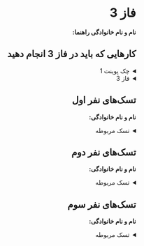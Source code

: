 <div dir="rtl" align='right'>

# فاز 3
**نام و نام خانوادگی راهنما:**

## کارهایی که باید در فاز 3 انجام دهید

<details>
  <summary>چک پوینت 1</summary>

- شبکه (پیاده سازی سرور و کلاینت)
- پیاده سازی احراز هویت
  <div dir="ltr" align='right'>

  1. [ ] شروع نشده
  2. [ ] در حال انجام
  3. [ ] تمام شده
  </div>
</details>

<details>
  <summary>فاز 3</summary>

- چت
- جدول امتیازات
- دوستی
- لابی
- لابی (موارد امتیازی)
- ادامه بازی ناتمام (امتیازی)
- پخش تلویزیون (امتیازی)
- پایگاه داده (امتیازی)
  
  <div  dir="ltr" align='right'>
  
  1. [ ] شروع نشده
  2. [ ] در حال انجام
  3. [ ] تمام شده
     </div>
</details>

## تسک‌های نفر اول

  **نام و نام خانوادگی:**
<details>
  <summary>تسک مربوطه</summary>

  <div dir="ltr" align='right'>

  1. [ ] شروع نشده
  2. [ ] در حال انجام
  3. [ ] تمام شده
  </div>
</details>

## تسک‌های نفر دوم

  **نام و نام خانوادگی:**
<details>
  <summary>تسک مربوطه</summary>

  <div dir="ltr" align='right'>

  1. [ ] شروع نشده
  2. [ ] در حال انجام
  3. [ ] تمام شده
  </div>
</details>

## تسک‌های نفر سوم

  **نام و نام خانوادگی:**
<details>
  <summary>تسک مربوطه</summary>

  <div dir="ltr" align='right'>

  1. [ ] شروع نشده
  2. [ ] در حال انجام
  3. [ ] تمام شده
  </div>
</details>
</div>
